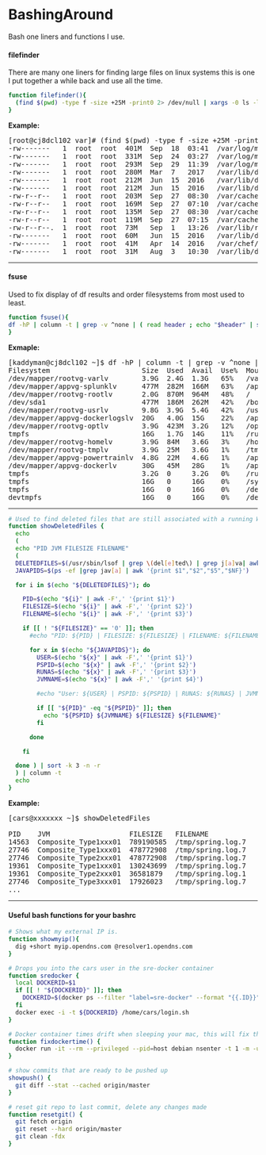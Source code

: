 # BashingAround
Bash one liners and functions I use.

#### filefinder ####

There are many one liners for finding large files on linux systems this is one I put together a while back and use all the time.

```bash
function filefinder(){
  (find $(pwd) -type f -size +25M -print0 2> /dev/null | xargs -0 ls -lhsS) | column -t | cut -d ' ' -f 2- | sed -e 's/^[ \t]*//'
}
```

**Example:**
<pre>
[root@cj8dcl102 var]# (find $(pwd) -type f -size +25M -print0 2> /dev/null | xargs -0 ls -lhsS) | column -t | cut -d ' ' -f 2- | sed -e 's/^[ \t]*//'
-rw-------   1  root  root  401M  Sep  18  03:41  /var/log/messages-20170918
-rw-------   1  root  root  331M  Sep  24  03:27  /var/log/messages-20170924
-rw-------   1  root  root  293M  Sep  29  11:39  /var/log/messages
-rw-------   1  root  root  280M  Mar  7   2017   /var/lib/docker/tmp/GetImageBlob233346684
-rw-------   1  root  root  212M  Jun  15  2016   /var/lib/docker/tmp/GetImageBlob060374704
-rw-------   1  root  root  212M  Jun  15  2016   /var/lib/docker/tmp/GetImageBlob783178594
-rw-r--r--   1  root  root  203M  Sep  27  08:30  /var/cache/yum/x86_64/7OUL/base/gen/primary.xml.sqlite
-rw-r--r--   1  root  root  169M  Sep  27  07:10  /var/cache/yum/x86_64/7OUL/base/gen/primary.xml
-rw-r--r--   1  root  root  135M  Sep  27  08:30  /var/cache/yum/x86_64/7OUL/base_UEK4/gen/primary.xml.sqlite
-rw-r--r--   1  root  root  119M  Sep  27  07:15  /var/cache/yum/x86_64/7OUL/base_UEK4/gen/primary.xml
-rw-r--r--.  1  root  root  73M   Sep  1   13:26  /var/lib/rpm/Packages
-rw-------   1  root  root  60M   Jun  15  2016   /var/lib/docker/tmp/GetImageBlob061386980
-rw-------   1  root  root  41M   Apr  14  2016   /var/chef/cache/cookbooks/cars-automic/files/default/webhelpe.tar.gz
-rw-------   1  root  root  31M   Aug  3   10:30  /var/lib/docker/tmp/GetImageBlob025163980
</pre>

----------

#### fsuse ####

Used to fix display of df results and order filesystems from most used to least.

```bash
function fsuse(){
df -hP | column -t | grep -v ^none | ( read header ; echo "$header" | sed 's/Mounted.*on/Mounted_on/g' ; sort -rn -k 5)
}
```


**Exmaple:**
<pre>
[kaddyman@cj8dcl102 ~]$ df -hP | column -t | grep -v ^none | ( read header ; echo "$header" | sed 's/Mounted.*on/Mounted_on/g' ; sort -rn -k 5)
Filesystem                      Size  Used  Avail  Use%  Mounted_on
/dev/mapper/rootvg-varlv        3.9G  2.4G  1.3G   65%   /var
/dev/mapper/appvg-splunklv      477M  282M  166M   63%   /apps/Splunk
/dev/mapper/rootvg-rootlv       2.0G  870M  964M   48%   /
/dev/sda1                       477M  186M  262M   42%   /boot
/dev/mapper/rootvg-usrlv        9.8G  3.9G  5.4G   42%   /usr
/dev/mapper/appvg-dockerlogslv  20G   4.0G  15G    22%   /apps/docker/logs
/dev/mapper/rootvg-optlv        3.9G  423M  3.2G   12%   /opt
tmpfs                           16G   1.7G  14G    11%   /run
/dev/mapper/rootvg-homelv       3.9G  84M   3.6G   3%    /home
/dev/mapper/rootvg-tmplv        3.9G  25M   3.6G   1%    /tmp
/dev/mapper/appvg-powertrainlv  4.8G  22M   4.6G   1%    /apps/powertrain
/dev/mapper/appvg-dockerlv      30G   45M   28G    1%    /apps/docker
tmpfs                           3.2G  0     3.2G   0%    /run/user/10056
tmpfs                           16G   0     16G    0%    /sys/fs/cgroup
tmpfs                           16G   0     16G    0%    /dev/shm
devtmpfs                        16G   0     16G    0%    /dev
</pre>

----------

```bash
# Used to find deleted files that are still associated with a running WebSphere Java process and list them from largest to smallest. If you are low on file system space but the file system is not showing any large files it might because of a java process holding on to it. Once you restart that java processes it will release that space back to the OS.
function showDeletedFiles {
  echo
  (
  echo "PID JVM FILESIZE FILENAME"
  (
  DELETEDFILES=$(/usr/sbin/lsof | grep \(del[e]ted\) | grep j[a]va| awk '{print $2","$7","$9}')
  JAVAPIDS=$(ps -ef |grep jav[a] | awk '{print $1","$2","$5","$NF}')

  for i in $(echo "${DELETEDFILES}"); do

    PID=$(echo "${i}" | awk -F',' '{print $1}')
    FILESIZE=$(echo "${i}" | awk -F',' '{print $2}')
    FILENAME=$(echo "${i}" | awk -F',' '{print $3}')

    if [[ ! "${FILESIZE}" == '0' ]]; then
      #echo "PID: ${PID} | FILESIZE: ${FILESIZE} | FILENAME: ${FILENAME}"

      for x in $(echo "${JAVAPIDS}"); do
        USER=$(echo "${x}" | awk -F',' '{print $1}')
        PSPID=$(echo "${x}" | awk -F',' '{print $2}')
        RUNAS=$(echo "${x}" | awk -F',' '{print $3}')
        JVMNAME=$(echo "${x}" | awk -F',' '{print $4}')

        #echo "User: ${USER} | PSPID: ${PSPID} | RUNAS: ${RUNAS} | JVMName: ${JVMNAME}"

        if [[ "${PID}" -eq "${PSPID}" ]]; then
          echo "${PSPID} ${JVMNAME} ${FILESIZE} ${FILENAME}"
        fi

      done

    fi

  done ) | sort -k 3 -n -r
  ) | column -t
  echo
}
```

**Example:**	
<pre>
[cars@xxxxxxx ~]$ showDeletedFiles

PID    JVM                   FILESIZE   FILENAME
14563  Composite_Type1xxx01  789190585  /tmp/spring.log.7
27746  Composite_Type1xxx01  478772908  /tmp/spring.log.7
27746  Composite_Type2xxx01  478772908  /tmp/spring.log.7
19361  Composite_Type1xxx01  130243699  /tmp/spring.log.7
19361  Composite_Type2xxx01  36581879   /tmp/spring.log.1
27746  Composite_Type3xxx01  17926023   /tmp/spring.log.7
...
</pre>

----------

#### Useful bash functions for your bashrc ####

```bash
# Shows what my external IP is.
function showmyip(){
  dig +short myip.opendns.com @resolver1.opendns.com
}
```

```bash
# Drops you into the cars user in the sre-docker container
function sredocker {
  local DOCKERID=$1
  if [[ ! "${DOCKERID}" ]]; then
    DOCKERID=$(docker ps --filter "label=sre-docker" --format "{{.ID}}")
  fi
  docker exec -i -t ${DOCKERID} /home/cars/login.sh
}
```

```bash
# Docker container times drift when sleeping your mac, this will fix that.
function fixdockertime() {
  docker run -it --rm --privileged --pid=host debian nsenter -t 1 -m -u -n -i date -u $(date -u +%m%d%H%M%Y)
}
```

```bash
# show commits that are ready to be pushed up
showpush() {
  git diff --stat --cached origin/master
}
```

```bash
# reset git repo to last commit, delete any changes made
function resetgit() {
  git fetch origin
  git reset --hard origin/master
  git clean -fdx
}
```

